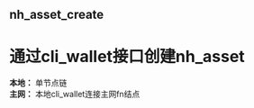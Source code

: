 nh_asset_create 
----------

# 通过cli_wallet接口创建nh_asset  
**本地：** 单节点链  
**主网：** 本地cli_wallet连接主网fn结点  
